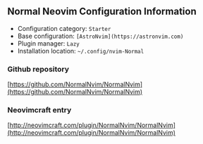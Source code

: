 ## Normal Neovim Configuration Information

- Configuration category: `Starter`
- Base configuration:     `[AstroNvim](https://astronvim.com)`
- Plugin manager:         `Lazy`
- Installation location:  `~/.config/nvim-Normal`

### Github repository

[https://github.com/NormalNvim/NormalNvim](https://github.com/NormalNvim/NormalNvim)

### Neovimcraft entry

[http://neovimcraft.com/plugin/NormalNvim/NormalNvim](http://neovimcraft.com/plugin/NormalNvim/NormalNvim)

